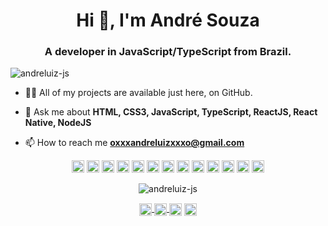 <link rel="stylesheet" href="https://cdn.jsdelivr.net/gh/konpa/devicon@master/devicon.min.css" />
<h1 align="center">Hi 👋, I'm André Souza</h1>
<h3 align="center">A developer in JavaScript/TypeScript from Brazil.</h3>
<p align="left"> <img src="https://komarev.com/ghpvc/?username=andreluiz-js" alt="andreluiz-js" /> </p>

- 👨‍💻 All of my projects are available just here, on GitHub.

- 💬 Ask me about **HTML, CSS3, JavaScript, TypeScript, ReactJS, React Native, NodeJS**

- 📫 How to reach me **oxxxandreluizxxxo@gmail.com**

<p align="center">
  <img src="https://devicons.github.io/devicon/devicon.git/icons/html5/html5-original-wordmark.svg" alt="HTML" width="20" height="20"/>
  <img src="https://devicons.github.io/devicon/devicon.git/icons/css3/css3-original-wordmark.svg" alt="CSS3" width="20" height="20"/>
  <img src="https://devicons.github.io/devicon/devicon.git/icons/javascript/javascript-original.svg" alt="JavaScript" width="20" height="20"/>
  <img src="https://devicons.github.io/devicon/devicon.git/icons/typescript/typescript-original.svg" alt="TypeScript" width="20" height="20"/>
  <img src="https://devicons.github.io/devicon/devicon.git/icons/react/react-original-wordmark.svg" alt="ReactJS" width="20" height="20"/>
  <img src="https://devicons.github.io/devicon/devicon.git/icons/nodejs/nodejs-original.svg" alt="NodeJS" width="20" height="20"/>
  <img src="https://devicons.github.io/devicon/devicon.git/icons/postgresql/postgresql-original-wordmark.svg" alt="PostgreSQL" width="20" height="20"/>
  <img src="https://devicons.github.io/devicon/devicon.git/icons/docker/docker-original-wordmark.svg" alt="Docker" width="20" height="20"/>
  <img src="https://devicons.github.io/devicon/devicon.git/icons/firefox/firefox-original-wordmark.svg" alt="Firefox" width="20" height="20"/>
  <img src="https://devicons.github.io/devicon/devicon.git/icons/git/git-original.svg" alt="Git" width="20" height="20"/>
  <img src="https://devicons.github.io/devicon/devicon.git/icons/heroku/heroku-original-wordmark.svg" alt="Heroku" width="20" height="20"/>
  <img src="https://devicons.github.io/devicon/devicon.git/icons/visualstudio/visualstudio-plain-wordmark.svg" alt="Visual Studio Code" width="20" height="20"/>
  <img src="https://devicons.github.io/devicon/devicon.git/icons/yarn/yarn-original-wordmark.svg" alt="Yarn" width="20" height="20"/>
</p>

<p align="center">
  <img src="https://github-readme-stats.vercel.app/api?username=andreluiz-js&show_icons=true" alt="andreluiz-js" />
</p>
<p></p>
<p align="center">
  <a href="https://twitter.com/andresouzadev" target="blank">
    <img align="center" src="https://cdn.jsdelivr.net/npm/simple-icons@3.0.1/icons/twitter.svg" alt="andresouza.dev" height="20" width="20" />
  </a>
  <a href="https://linkedin.com/in/andresouzadev" target="blank">
    <img align="center" src="https://cdn.jsdelivr.net/npm/simple-icons@3.0.1/icons/linkedin.svg" alt="andresouzadev" height="20" width="20" />
  </a>
  <a href="https://fb.com/andreluiz1985" target="blank"><img align="center" src="https://cdn.jsdelivr.net/npm/simple-icons@3.0.1/icons/facebook.svg" alt="andreluiz_1985" height="20" width="20" /></a>
  <a href="https://instagram.com/andresouza.dev" target="blank"><img align="center" src="https://cdn.jsdelivr.net/npm/simple-icons@3.0.1/icons/instagram.svg" alt="andreluiz_1985" height="20" width="20" /></a>
</p>

